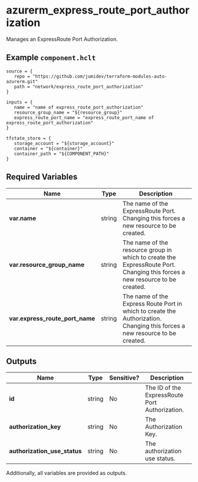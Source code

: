 # azurerm_express_route_port_authorization

Manages an ExpressRoute Port Authorization.

## Example `component.hclt`

```hcl
source = {
   repo = "https://github.com/jumidev/terraform-modules-auto-azurerm.git" 
   path = "network/express_route_port_authorization" 
}

inputs = {
   name = "name of express_route_port_authorization" 
   resource_group_name = "${resource_group}" 
   express_route_port_name = "express_route_port_name of express_route_port_authorization" 
}

tfstate_store = {
   storage_account = "${storage_account}" 
   container = "${container}" 
   container_path = "${COMPONENT_PATH}" 
}

```

## Required Variables

| Name | Type |  Description |
| ---- | --------- |  ----------- |
| **var.name** | string |  The name of the ExpressRoute Port. Changing this forces a new resource to be created. | 
| **var.resource_group_name** | string |  The name of the resource group in which to create the ExpressRoute Port. Changing this forces a new resource to be created. | 
| **var.express_route_port_name** | string |  The name of the Express Route Port in which to create the Authorization. Changing this forces a new resource to be created. | 



## Outputs

| Name | Type | Sensitive? | Description |
| ---- | ---- | --------- | --------- |
| **id** | string | No  | The ID of the ExpressRoute Port Authorization. | 
| **authorization_key** | string | No  | The Authorization Key. | 
| **authorization_use_status** | string | No  | The authorization use status. | 

Additionally, all variables are provided as outputs.
